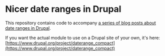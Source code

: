 # Nicer date ranges in Drupal

This repository contains code to accompany [a series of blog posts about date ranges in Drupal](https://www.erskine.uk/blog/2017/drupal-date-ranges-1).

If you want the actual module to use on a Drupal site of your own, it's here:
[https://www.drupal.org/project/daterange_compact](https://www.drupal.org/project/daterange_compact)

